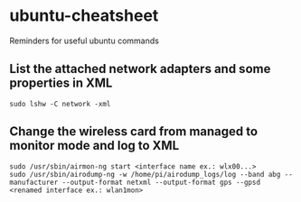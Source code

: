 # ubuntu-cheatsheet
Reminders for useful ubuntu commands

## List the attached network adapters and some properties in XML
```
sudo lshw -C network -xml
```

## Change the wireless card from managed to monitor mode and log to XML
```
sudo /usr/sbin/airmon-ng start <interface name ex.: wlx00...>
sudo /usr/sbin/airodump-ng -w /home/pi/airodump_logs/log --band abg --manufacturer --output-format netxml --output-format gps --gpsd <renamed interface ex.: wlan1mon>